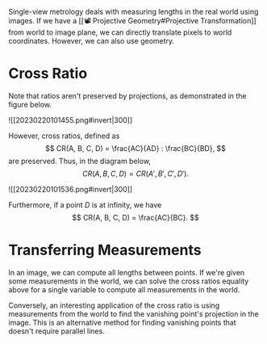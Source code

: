 ---
---
Single-view metrology deals with measuring lengths in the real world using images. If we have a [[📽️ Projective Geometry#Projective Transformation]] from world to image plane, we can directly translate pixels to world coordinates. However, we can also use geometry.

# Cross Ratio
Note that ratios aren't preserved by projections, as demonstrated in the figure below.

![[20230220101455.png#invert|300]]

However, cross ratios, defined as 
$$
CR(A, B, C, D) = \frac{AC}{AD} : \frac{BC}{BD},
$$
 are preserved. Thus, in the diagram below, 
$$
CR(A, B, C, D) = CR(A', B', C', D').
$$


![[20230220101536.png#invert|300]]

Furthermore, if a point $D$ is at infinity, we have 
$$
CR(A, B, C, D) = \frac{AC}{BC}.
$$


# Transferring Measurements
In an image, we can compute all lengths between points. If we're given some measurements in the world, we can solve the cross ratios equality above for a single variable to compute all measurements in the world.

Conversely, an interesting application of the cross ratio is using measurements from the world to find the vanishing point's projection in the image. This is an alternative method for finding vanishing points that doesn't require parallel lines.